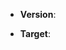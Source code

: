 <!-- Which version of electron-builder are you using? -->
* **Version**: 

<!-- Which version of electron-updater are you using (if applicable)? -->

<!-- What target are you building for? -->
* **Target**: 

<!-- Enter your issue details below this comment. -->